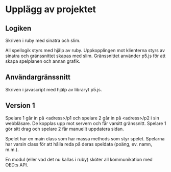 # Upplägg av projektet

## Logiken
Skriven i ruby med sinatra och slim.

All spellogik styrs med hjälp av ruby. Uppkopplingen mot klienterna styrs av sinatra och gränssnittet skapas med slim. Gränssnittet använder p5.js för att skapa spelplanen och annan grafik.

## Användargränssnitt

Skriven i javascript med hjälp av libraryt p5.js.

## Version 1
Spelare 1 går in på \<adress>/p1 och spelare 2 går in på \<adress>/p2 i sin webbläsare. De kopplas upp mot servern och får varsitt gränssnitt. Spelare 1 gör sitt drag och spelare 2 får manuellt uppdatera sidan.


Spelet har en main class som har massa methods som styr spelet. Spelarna har varsin class för att hålla reda på deras speldata (poäng, ev. namn, m.m.).

En modul (eller vad det nu kallas i ruby) sköter all kommunikation med OED:s API.